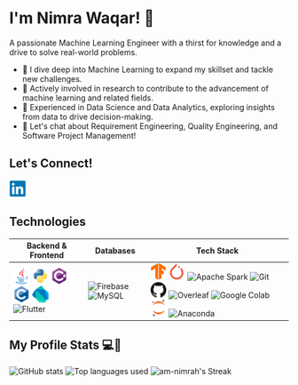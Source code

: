 # I'm Nimra Waqar! 👋
A passionate Machine Learning Engineer with a thirst for knowledge and a drive to solve real-world problems.

- 🔭 I dive deep into Machine Learning to expand my skillset and tackle new challenges.
- 🌱 Actively involved in research to contribute to the advancement of machine learning and related fields.
- 💼 Experienced in Data Science and Data Analytics, exploring insights from data to drive decision-making.
- 💬 Let's chat about Requirement Engineering, Quality Engineering, and Software Project Management!

## Let's Connect!
<a href="https://www.linkedin.com/in/nimrahwaqar/" target="_blank">
  <img src="https://raw.githubusercontent.com/devicons/devicon/master/icons/linkedin/linkedin-original.svg" alt="LinkedIn" width="30" height="30">
</a>

## Technologies

| Backend & Frontend | Databases | Tech Stack |
|--------------------|-----------|------------|
| <img src="https://raw.githubusercontent.com/devicons/devicon/master/icons/java/java-original.svg" alt="Java" width="30" height="30"> <img src="https://raw.githubusercontent.com/devicons/devicon/master/icons/python/python-original.svg" alt="Python" width="30" height="30"> <img src="https://raw.githubusercontent.com/devicons/devicon/master/icons/csharp/csharp-original.svg" alt="C#" width="30" height="30"> <img src="https://raw.githubusercontent.com/devicons/devicon/master/icons/c/c-original.svg" alt="C" width="30" height="30"> <img src="https://raw.githubusercontent.com/devicons/devicon/master/icons/dart/dart-original.svg" alt="Dart" width="30" height="30"> <img src="https://www.vectorlogo.zone/logos/flutterio/flutterio-icon.svg" alt="Flutter" width="30" height="30"> | <img src="https://www.vectorlogo.zone/logos/firebase/firebase-icon.svg" alt="Firebase" width="30" height="30"> <img src="https://www.mysql.com/common/logos/powered-by-mysql-88x31.png" alt="MySQL" width="30" height="30"> | <img src="https://raw.githubusercontent.com/devicons/devicon/master/icons/tensorflow/tensorflow-original.svg" alt="TensorFlow" width="30" height="30"> <img src="https://raw.githubusercontent.com/devicons/devicon/master/icons/pytorch/pytorch-original.svg" alt="PyTorch" width="30" height="30"> <img src="https://www.vectorlogo.zone/logos/apache_spark/apache_spark-icon.svg" alt="Apache Spark" width="30" height="30"> <img src="https://www.vectorlogo.zone/logos/git-scm/git-scm-icon.svg" alt="Git" width="30" height="30"> <img src="https://raw.githubusercontent.com/devicons/devicon/master/icons/github/github-original.svg" alt="GitHub" width="30" height="30"> <img src="https://images.ctfassets.net/nrgyaltdicpt/7JpfH23FzfZFgN8HwMdqvj/e41e6454e1acf35d42a9eef32be748a4/ologo_square_bw.png" alt="Overleaf" width="30" height="30"> <img src="https://colab.research.google.com/img/colab_favicon_256px.png" alt="Google Colab" width="30" height="30"> <img src="https://raw.githubusercontent.com/devicons/devicon/master/icons/jupyter/jupyter-original.svg" alt="Jupyter Notebook" width="30" height="30"> <img src="https://upload.wikimedia.org/wikipedia/en/c/cd/Anaconda_Logo.png" alt="Anaconda" width="30" height="30"> |

## My Profile Stats 💻👀
<div>
  <img src="https://github-readme-stats.vercel.app/api?username=am-nimrah&show_icons=true&theme=tokyonight" alt="GitHub stats">
  <img src="https://github-readme-stats.vercel.app/api/top-langs/?username=am-nimrah&langs_count=8&layout=compact&theme=tokyonight&exclude_repo=github-readme-stats,am-nimrah.github.io&&hide=Cython,C,PowerShell,CMake,Shell" alt="Top languages used">
  <img alt="am-nimrah's Streak" src="https://github-readme-streak-stats.herokuapp.com/?user=am-nimrah&theme=tokyonight">
</div>

